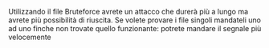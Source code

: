 Utilizzando il file Bruteforce avrete un attacco che durerà più a lungo ma avrete più possibilità di riuscita.
Se volete provare i file singoli mandateli uno ad uno finche non trovate quello funzionante: potrete mandare il segnale più velocemente
